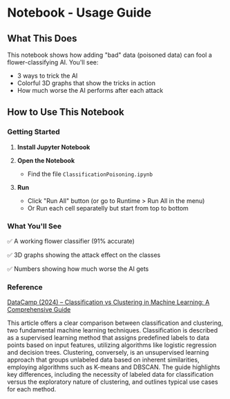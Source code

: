 # Notebook - Usage Guide

## What This Does
This notebook shows how adding "bad" data (poisoned data) can fool a flower-classifying AI. You'll see:
- 3 ways to trick the AI
- Colorful 3D graphs that show the tricks in action
- How much worse the AI performs after each attack

## How to Use This Notebook

### Getting Started
1. **Install Jupyter Notebook** 

2. **Open the Notebook**  
   - Find the file `ClassificationPoisoning.ipynb`

3. **Run**  
   - Click "Run All" button (or go to Runtime > Run All in the menu)
   - Or Run each cell separatelly but start from top to bottom

### What You'll See
✅ A working flower classifier (91% accurate)  

✅ 3D graphs showing the attack effect on the classes

✅ Numbers showing how much worse the AI gets  

### Reference
[DataCamp (2024) – Classification vs Clustering in Machine Learning: A Comprehensive Guide](https://www.datacamp.com/blog/classification-vs-clustering-in-machine-learning?utm_source=chatgpt.com)

This article offers a clear comparison between classification and clustering, two fundamental machine learning techniques. Classification is described as a supervised learning method that assigns predefined labels to data points based on input features, utilizing algorithms like logistic regression and decision trees. Clustering, conversely, is an unsupervised learning approach that groups unlabeled data based on inherent similarities, employing algorithms such as K-means and DBSCAN. The guide highlights key differences, including the necessity of labeled data for classification versus the exploratory nature of clustering, and outlines typical use cases for each method.
